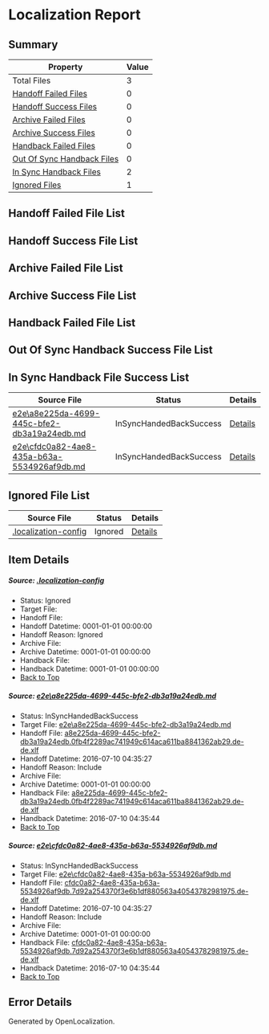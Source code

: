 # <a name='report-top'></a> Localization Report

## Summary
 Property | Value 
 -------- | ----- 
 Total Files | 3
[ Handoff Failed Files ](#handoff-failed-list)| 0
[ Handoff Success Files ](#handoff-success-list)| 0
[ Archive Failed Files ](#archive-failed-list)| 0
[ Archive Success Files ](#archive-success-list)| 0
[ Handback Failed Files ](#handback-failed-list)| 0
[ Out Of Sync Handback Files ](#outofsync-handback-success-list)| 0
[ In Sync Handback Files ](#insync-handback-success-list)| 2
[ Ignored Files ](#ignored-list)| 1

## <a name='handoff-failed-list'></a> Handoff Failed File List

## <a name='handoff-success-list'></a> Handoff Success File List

## <a name='archive-failed-list'></a> Archive Failed File List

## <a name='archive-success-list'></a> Archive Success File List

## <a name='handback-failed-list'></a> Handback Failed File List

## <a name='outofsync-handback-success-list'></a> Out Of Sync Handback Success File List

## <a name='insync-handback-success-list'></a> In Sync Handback File Success List
 Source File | Status | Details 
 ----------- | ------ | ------- 
 [e2e\a8e225da-4699-445c-bfe2-db3a19a24edb.md](https://github.com/OpenLocalizationTestOrg/oltest/blob/97b90c87faec5334cd9a58a2c3215f498ab6001c/e2e/a8e225da-4699-445c-bfe2-db3a19a24edb.md) | InSyncHandedBackSuccess | [Details](#b563815b7f0fdc82838bc826b600a9fbd6b66f0b1)
 [e2e\cfdc0a82-4ae8-435a-b63a-5534926af9db.md](https://github.com/OpenLocalizationTestOrg/oltest/blob/97b90c87faec5334cd9a58a2c3215f498ab6001c/e2e/cfdc0a82-4ae8-435a-b63a-5534926af9db.md) | InSyncHandedBackSuccess | [Details](#cef8b4fe0f2b21523730543a8bc4284066553e802)

## <a name='ignored-list'></a> Ignored File List
 Source File | Status | Details 
 ----------- | ------ | ------- 
 [.localization-config](https://github.com/OpenLocalizationTestOrg/oltest/blob/97b90c87faec5334cd9a58a2c3215f498ab6001c/.localization-config) | Ignored | [Details](#3d4f252ac210baf56311d7e97dcc2db10974dbd20)

## Item Details
##### <a name='3d4f252ac210baf56311d7e97dcc2db10974dbd20'></a> Source: [.localization-config](https://github.com/OpenLocalizationTestOrg/oltest/blob/97b90c87faec5334cd9a58a2c3215f498ab6001c/.localization-config)
* Status: Ignored
* Target File: 
* Handoff File: 
* Handoff Datetime: 0001-01-01 00:00:00
* Handoff Reason: Ignored
* Archive File: 
* Archive Datetime: 0001-01-01 00:00:00
* Handback File: 
* Handback Datetime: 0001-01-01 00:00:00
* [Back to Top](#report-top)

##### <a name='b563815b7f0fdc82838bc826b600a9fbd6b66f0b1'></a> Source: [e2e\a8e225da-4699-445c-bfe2-db3a19a24edb.md](https://github.com/OpenLocalizationTestOrg/oltest/blob/97b90c87faec5334cd9a58a2c3215f498ab6001c/e2e/a8e225da-4699-445c-bfe2-db3a19a24edb.md)
* Status: InSyncHandedBackSuccess
* Target File: [e2e\a8e225da-4699-445c-bfe2-db3a19a24edb.md](https://github.com/OpenLocalizationTestOrg/oltest-dede-fly/blob/bac3a496fd9065dde542c6932d6c036aa1d39101/e2e/a8e225da-4699-445c-bfe2-db3a19a24edb.md)
* Handoff File: [a8e225da-4699-445c-bfe2-db3a19a24edb.0fb4f2289ac741949c614aca611ba8841362ab29.de-de.xlf](https://github.com/OpenLocalizationTestOrg/olhandoff-e2e/blob/90e679dd33d182b08332155ef9de6fe142bbfdf0/ol-handoff/OpenLocalizationTestOrg/oltest-dede-fly/ci/high/a8e225da-4699-445c-bfe2-db3a19a24edb.0fb4f2289ac741949c614aca611ba8841362ab29.de-de.xlf)
* Handoff Datetime: 2016-07-10 04:35:27
* Handoff Reason: Include
* Archive File: 
* Archive Datetime: 0001-01-01 00:00:00
* Handback File: [a8e225da-4699-445c-bfe2-db3a19a24edb.0fb4f2289ac741949c614aca611ba8841362ab29.de-de.xlf](https://github.com/OpenLocalizationTestOrg/olhandback-e2e/blob/7ee8acef0e60b864a493531b2fcfc9aa3aacdf9d/ol-handback/OpenLocalizationTestOrg/oltest-dede-fly/ci/high/a8e225da-4699-445c-bfe2-db3a19a24edb.0fb4f2289ac741949c614aca611ba8841362ab29.de-de.xlf)
* Handback Datetime: 2016-07-10 04:35:44
* [Back to Top](#report-top)

##### <a name='cef8b4fe0f2b21523730543a8bc4284066553e802'></a> Source: [e2e\cfdc0a82-4ae8-435a-b63a-5534926af9db.md](https://github.com/OpenLocalizationTestOrg/oltest/blob/97b90c87faec5334cd9a58a2c3215f498ab6001c/e2e/cfdc0a82-4ae8-435a-b63a-5534926af9db.md)
* Status: InSyncHandedBackSuccess
* Target File: [e2e\cfdc0a82-4ae8-435a-b63a-5534926af9db.md](https://github.com/OpenLocalizationTestOrg/oltest-dede-fly/blob/bac3a496fd9065dde542c6932d6c036aa1d39101/e2e/cfdc0a82-4ae8-435a-b63a-5534926af9db.md)
* Handoff File: [cfdc0a82-4ae8-435a-b63a-5534926af9db.7d92a254370f3e6b1df880563a40543782981975.de-de.xlf](https://github.com/OpenLocalizationTestOrg/olhandoff-e2e/blob/90e679dd33d182b08332155ef9de6fe142bbfdf0/ol-handoff/OpenLocalizationTestOrg/oltest-dede-fly/ci/high/cfdc0a82-4ae8-435a-b63a-5534926af9db.7d92a254370f3e6b1df880563a40543782981975.de-de.xlf)
* Handoff Datetime: 2016-07-10 04:35:27
* Handoff Reason: Include
* Archive File: 
* Archive Datetime: 0001-01-01 00:00:00
* Handback File: [cfdc0a82-4ae8-435a-b63a-5534926af9db.7d92a254370f3e6b1df880563a40543782981975.de-de.xlf](https://github.com/OpenLocalizationTestOrg/olhandback-e2e/blob/7ee8acef0e60b864a493531b2fcfc9aa3aacdf9d/ol-handback/OpenLocalizationTestOrg/oltest-dede-fly/ci/high/cfdc0a82-4ae8-435a-b63a-5534926af9db.7d92a254370f3e6b1df880563a40543782981975.de-de.xlf)
* Handback Datetime: 2016-07-10 04:35:44
* [Back to Top](#report-top)


## Error Details

Generated by OpenLocalization.
